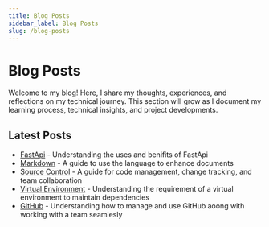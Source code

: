 ```yaml
---
title: Blog Posts
sidebar_label: Blog Posts
slug: /blog-posts
---
```


# Blog Posts

Welcome to my blog! Here, I share my thoughts, experiences, and reflections on my technical journey. This section will grow as I document my learning process, technical insights, and project developments.

## Latest Posts
- [FastApi](./FastApi.md) - Understanding the uses and benifits of FastApi
- [Markdown](./markdown.md) - A guide to use the language to enhance documents 
- [Source Control](./source.md) - A guide for code management, change tracking, and team collaboration
- [Virtual Environment](./venv.md) - Understanding the requirement of a virtual environment to maintain dependencies
- [GitHub](./github.md) - Understanding how to manage and use GitHub aoong with working with a team seamlesly

